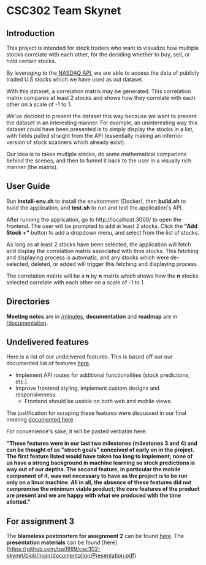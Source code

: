 # CSC302 Team Skynet

## Introduction

This project is intended for stock traders who want to visualize how multiple stocks correlate with each other, for the deciding whether to buy, sell, or hold certain stocks.

By leveraging to the [NASDAQ API](https://data.nasdaq.com/tools/api), we are able to access the data of publicly traded U.S stocks which we have used as out dataset.

With this dataset, a correlation matrix may be generated.  This correlation matrix compares at least 2 stocks and shows how they correlate with each other on a scale of -1 to 1.

We've decided to present the dataset this way because we want to present the dataset in an interesting manner.  For example, an uninteresting way this dataset could have been presented is to simply display the stocks in a list, with fields pulled straight from the API (essentially making an inferrior version of stock scanners which already exist).

Our idea is to takes multiple stocks, do some mathematical comparions behind the scenes, and then to funnel it back to the user in a visually rich manner (the matrix).

## User Guide
Run **install-env.sh** to install the environment (Docker), then **build.sh** to build the application, and **test.sh** to run and test the application's API.

After running the application, go to http://localhost:3000/ to open the frontend.  The user will be prompted to add at least 2 stocks.  Click the **"Add Stock +"** button to add a dropdown menu, and select from the list of stocks.

As long as at least 2 stocks have been selected, the application will fetch and display the correlation matrix associated with thos stocks.  This fetching and displaying process is automatic, and any stocks which were de-selected, deleted, or added will trigger this fetching and displaying process.

The correlation matrix will be a **n** by **n** matrix which shows how the **n** stocks selected correlate with each other on a scale of -1 to 1.

## Directories
**Meeting notes** are in [/minutes](https://github.com/tqe1999/csc302-skynet/tree/main/minutes), **documentation** and **roadmap** are in [/documentation](https://github.com/tqe1999/csc302-skynet/tree/main/documentation).

## Undelivered features
Here is a list of our undelivered features.  This is based off our our documented list of features [here](https://github.com/tqe1999/csc302-skynet/blob/main/documentation/features.md).

 - Implement API routes for additional functionalities (stock predictions, etc.).
 - Improve frontend styling, implement custom designs and responsiveness.
   - Frontend should be usable on both web and mobile views.
   
The justification for scraping these features were discussed in our final meeting [documented here](https://github.com/tqe1999/csc302-skynet/blob/main/minutes/meeting-7.md)

For convenience's sake, it will be pasted verbatim here:

**"These features were in our last two milestones (milestones 3 and 4) and can be thought of as "strech goals" conceived of early on in the project. The first feature listed would have taken too long to implement; none of us have a strong background in machine learning so stock predictions is way out of our depths. The second feature, in particular the mobile component of it, was not necessary to have as the project is to be run only on a linux machine.
All in all, the absence of these features did not compromise the minimum viable product; the core features of the product are present and we are happy with what we produced with the time allotted."**


## For assignment 3
The **blameless postmortem for assignment 2** can be found [here](https://github.com/tqe1999/csc302-skynet/blob/main/documentation/blameless-postmortem-2.md). The **presentation materials** can be found [here] (https://github.com/tqe1999/csc302-skynet/blob/main/documentation/Presentation.pdf)
